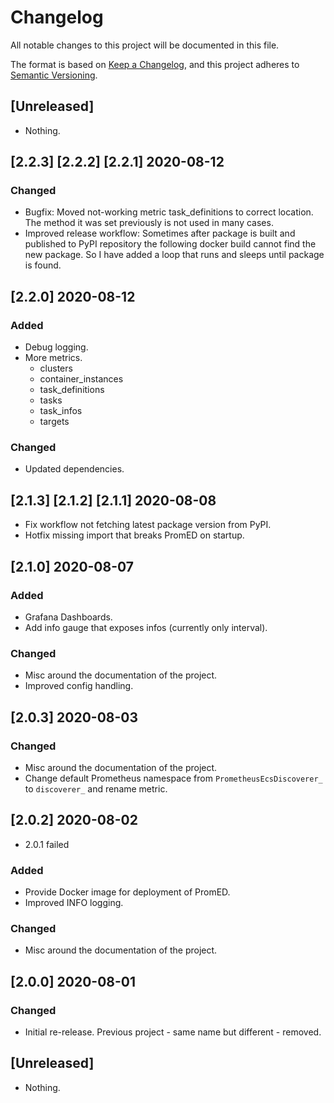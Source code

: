 # Changelog

All notable changes to this project will be documented in this file.

The format is based on [Keep a Changelog](https://keepachangelog.com/en/1.0.0/),
and this project adheres to [Semantic Versioning](https://semver.org/spec/v2.0.0.html).

## [Unreleased]

* Nothing.

## [2.2.3] [2.2.2] [2.2.1] 2020-08-12

### Changed

* Bugfix: Moved not-working metric task_definitions to correct location. The 
    method it was set previously is not used in many cases.
* Improved release workflow: Sometimes after package is built and published to
    PyPI repository the following docker build cannot find the new package. So 
    I have added a loop that runs and sleeps until package is found.

## [2.2.0] 2020-08-12

### Added

* Debug logging.
* More metrics.
    * clusters
    * container_instances
    * task_definitions
    * tasks
    * task_infos
    * targets

### Changed

* Updated dependencies.

## [2.1.3] [2.1.2] [2.1.1] 2020-08-08

* Fix workflow not fetching latest package version from PyPI.
* Hotfix missing import that breaks PromED on startup.

## [2.1.0] 2020-08-07

### Added

* Grafana Dashboards.
* Add info gauge that exposes infos (currently only interval).

### Changed

* Misc around the documentation of the project.
* Improved config handling.

## [2.0.3] 2020-08-03

### Changed

* Misc around the documentation of the project.
* Change default Prometheus namespace from `PrometheusEcsDiscoverer_` to
    `discoverer_` and rename metric.

## [2.0.2] 2020-08-02

* 2.0.1 failed

### Added

* Provide Docker image for deployment of PromED.
* Improved INFO logging.

### Changed

* Misc around the documentation of the project.

## [2.0.0] 2020-08-01

### Changed

* Initial re-release. Previous project - same name but different - removed.

## [Unreleased]

* Nothing.
